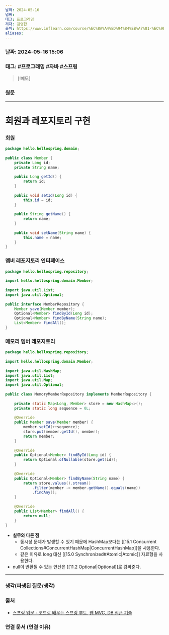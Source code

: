 ```yaml
---
날짜: 2024-05-16
넘버: 
태그: 프로그래밍
저자: 김영한
출처: https://www.inflearn.com/course/%EC%8A%A4%ED%94%84%EB%A7%81-%EC%9E%85%EB%AC%B8-%EC%8A%A4%ED%94%84%EB%A7%81%EB%B6%80%ED%8A%B8
aliases:
---
```

### 날짜:  2024-05-16 15:06

### 태그: #프로그래밍 #자바 #스프링

>[!메모]
>

### 원문
---
# 회원과 레포지토리 구현
### 회원
```java
package hello.hellospring.domain;  
  
public class Member {  
	private Long id;  
	private String name;  
	  
	public Long getId() {  
		return id;  
	}  
	  
	public void setId(Long id) {  
		this.id = id;  
	}  
	  
	public String getName() {  
		return name;  
	}  
	  
	public void setName(String name) {  
		this.name = name;  
	}  
}
```
### 멤버 레포지토리 인터페이스
```java
package hello.hellospring.repository;  
  
import hello.hellospring.domain.Member;  
  
import java.util.List;  
import java.util.Optional;  
  
public interface MemberRepository {  
	Member save(Member member);  
	Optional<Member> findById(Long id);  
	Optional<Member> findByName(String name);  
	List<Member> findAll();  
}
```
### 메모리 멤버 레포지토리
```java hl:12,13
package hello.hellospring.repository;  
  
import hello.hellospring.domain.Member;  
  
import java.util.HashMap;  
import java.util.List;  
import java.util.Map;  
import java.util.Optional;  
  
public class MemoryMemberRepository implements MemberRepository {  
	  
	private static Map<Long, Member> store = new HashMap<>();  
	private static long sequence = 0L;  
	  
	@Override  
	public Member save(Member member) {  
		member.setId(++sequence);  
		store.put(member.getId(), member);  
		return member;
	}  
	  
	@Override  
	public Optional<Member> findById(Long id) {  
		return Optional.ofNullable(store.get(id));
	}  
	  
	@Override  
	public Optional<Member> findByName(String name) {  
		return store.values().stream()  
			.filter(member -> member.getName().equals(name))
			.findAny();
	}
	  
	@Override  
	public List<Member> findAll() {  
		return null;  
	}  
}
```
- **실무와 다른 점**
	- 동시성 문제가 발생할 수 있기 때문에 HashMap보다는 [[15.1 Concurrent Collections#ConcurrentHashMap|ConcurrentHashMap]]을 사용한다.
	- 같은 이유로 long 대신 [[15.0 Synchronized#Atomic|Atomic]] 자료형을 사용한다.
- null이 반환될 수 있는 연산은 [[11.2 Optional|Optional]]로 감싸준다.
---
### 생각(파생된 질문/생각)

### 출처
- [스프링 입문 - 코드로 배우는 스프링 부트, 웹 MVC, DB 접근 기술](https://www.inflearn.com/course/%EC%8A%A4%ED%94%84%EB%A7%81-%EC%9E%85%EB%AC%B8-%EC%8A%A4%ED%94%84%EB%A7%81%EB%B6%80%ED%8A%B8)

### 연결 문서 (연결 이유)
